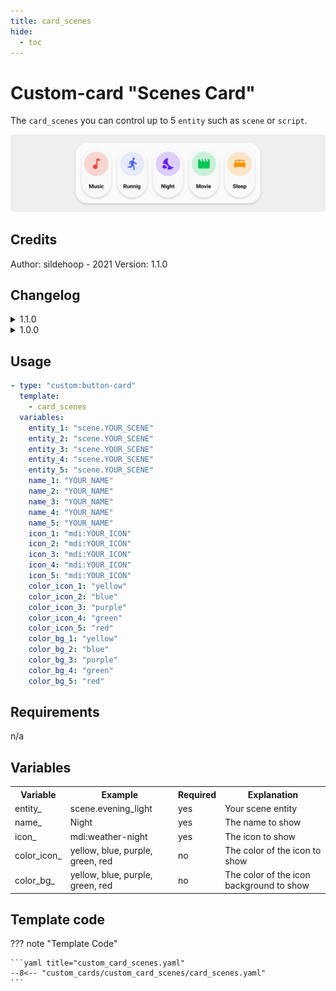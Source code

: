 ```yaml
---
title: card_scenes
hide:
  - toc
---
```

<!-- markdownlint-disable MD046 -->

# Custom-card "Scenes Card"

The `card_scenes` you can control up to 5 `entity` such as `scene` or `script`.

![Scenes Card](../../assets/img/card_scenes.png)

## Credits

Author: sildehoop - 2021
Version: 1.1.0

## Changelog

<details>
<summary>1.1.0</summary>
Auto dark mode box shadow
</details>
<details>
<summary>1.0.0</summary>
Initial release
</details>

## Usage

```yaml
- type: "custom:button-card"
  template:
    - card_scenes
  variables:
    entity_1: "scene.YOUR_SCENE"
    entity_2: "scene.YOUR_SCENE"
    entity_3: "scene.YOUR_SCENE"
    entity_4: "scene.YOUR_SCENE"
    entity_5: "scene.YOUR_SCENE"
    name_1: "YOUR_NAME"
    name_2: "YOUR_NAME"
    name_3: "YOUR_NAME"
    name_4: "YOUR_NAME"
    name_5: "YOUR_NAME"
    icon_1: "mdi:YOUR_ICON"
    icon_2: "mdi:YOUR_ICON"
    icon_3: "mdi:YOUR_ICON"
    icon_4: "mdi:YOUR_ICON"
    icon_5: "mdi:YOUR_ICON"
    color_icon_1: "yellow"
    color_icon_2: "blue"
    color_icon_3: "purple"
    color_icon_4: "green"
    color_icon_5: "red"
    color_bg_1: "yellow"
    color_bg_2: "blue"
    color_bg_3: "purple"
    color_bg_4: "green"
    color_bg_5: "red"
```

## Requirements

n/a

## Variables

<table>
<tr>
<th>Variable</th>
<th>Example</th>
<th>Required</th>
<th>Explanation</th>
</tr>
<tr>
<td>entity_</td>
<td>scene.evening_light</td>
<td>yes</td>
<td>Your scene entity</td>
</tr>
<tr>
<td>name_</td>
<td>Night</td>
<td>yes</td>
<td>The name to show</td>
</tr>
<tr>
<td>icon_</td>
<td>mdi:weather-night</td>
<td>yes</td>
<td>The icon to show</td>
</tr>
<tr>
<td>color_icon_</td>
<td>yellow, blue, purple, green, red</td>
<td>no</td>
<td>The color of the icon to show</td>
</tr>
<tr>
<td>color_bg_</td>
<td>yellow, blue, purple, green, red</td>
<td>no</td>
<td>The color of the icon background to show</td>
</tr>
</table>

## Template code

??? note "Template Code"

    ```yaml title="custom_card_scenes.yaml"
    --8<-- "custom_cards/custom_card_scenes/card_scenes.yaml"
    ```
